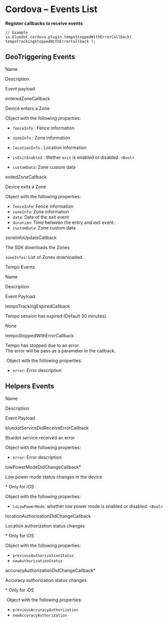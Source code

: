 Cordova – Events List
=====================

**Register callbacks to receive events**
```
// Example
io.bluedot.cordova.plugin.tempoStoppedWithErrorCallback( tempoTrackingStoppedWithErrorCallback );
```

GeoTriggering Events
--------------------

Name

Description

Event payload

enteredZoneCallback

Device enters a Zone

Object with the following properties:

*   `fenceInfo` : Fence information  
    
*   `zoneInfo` : Zone information  
    
*   `locationInfo` : Location information
*   `isExitEnabled` : Wether `exit` is enabled or disabled. `<Bool>`
*   `customData`: Zone custom data

exitedZoneCallback

Device exits a Zone

Object with the following properties:

*   `fenceInfo`: Fence information
*   `zoneInfo`: Zone information
*   `date`: Date of the exit event
*   `duration`: Time between the entry and exit event.
*   `customData`: Zone custom data

zoneInfoUpdateCallback

The SDK downloads the Zones

`zoneInfos`: List of Zones downloaded.

Tempo Events

Name

Description

Event Payload

tempoTrackingExpiredCallback

Tempo session has expired (Default 30 minutes).

None

tempoStoppedWithErrorCallback

Tempo has stopped due to an error.  
The error will be pass as a parameter in the callback.

 Object with the following properties:

*   `error`: Error description

Helpers Events
--------------

Name

Description

Event Payload

bluedotServiceDidReceiveErrorCallback

Bluedot service received an error

Object with the following properties:

*   `error`: Error description

lowPowerModeDidChangeCallback\*

Low power mode status changes in the device

\* Only for iOS

Object with the following properties:

*   `isLowPowerMode`: whether low power mode is enabled or disabled. `<Bool>`

locationAuthorizationDidChangeCallback

Location authorization status changes

\* Only for iOS

Object with the following properties:

*   `previousAuthorizationStatus`
*   `newAuthorizationStatus`

accuracyAuthorizationDidChangeCallback\*

Accuracy authorization status changes

\* Only for iOS

 Object with the following properties:

*   `previousAccuracyAuthorization`
*   `newAccuracyAuthorization`
